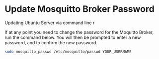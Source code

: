 # Update Mosquitto Broker Password

Updating Ubuntu Server via command line r

If at any point you need to change the password for the Moquitto Broker, run the command below. You will then be prompted to enter a new password, and to confirm the new password.

```bash
sudo mosquitto_passwd /etc/mosquitto/passwd YOUR_USERNAME
```
